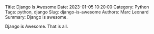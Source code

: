 Title: Django Is Awesome
Date: 2023-01-05 10:20:00
Category: Python
Tags: python, django
Slug: django-is-awesome
Authors: Marc Leonard
Summary: Django is awesome.

Django is Awesome.
That is all.